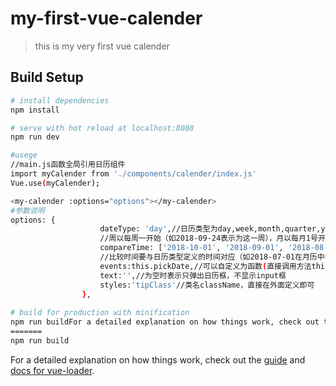 # my-first-vue-calender
> this is my very first vue calender

## Build Setup

``` bash
# install dependencies
npm install

# serve with hot reload at localhost:8088
npm run dev

#usege
//main.js函数全局引用日历组件
import myCalender from './components/calender/index.js'
Vue.use(myCalender);

<my-calender :options="options"></my-calender>
#参数说明
options: {
					dateType: 'day',//日历类型为day,week,month,quarter,year五种，
					//周以每周一开始（如2018-09-24表示为这一周），月以每月1号开始（如06-01表示6月份），季度以当前季度第一月1号（如04-01表示二季度），年以每年的一月一号开始（如2018-01-01表示2018年）
					compareTime: ['2018-10-01', '2018-09-01', '2018-08-21', '2018-07-09'],
					//比较时间要与日历类型定义的时间对应（如2018-07-01在月历中表示7月，季历中表示第三季度，年历中则不对应2018年，所以要先处理一下时间格式）
					events:this.pickDate,//可以自定义为函数(直接调用方法this.pickDate)
					text:'',//为空时表示只弹出日历框，不显示input框
					styles:'tipClass'//类名className，直接在外面定义即可
				},
        
# build for production with minification
npm run buildFor a detailed explanation on how things work, check out the [guide](http://vuejs-templates.github.io/webpack/) and [docs for vue-loader](http://vuejs.github.io/vue-loader).
=======
npm run build

```

For a detailed explanation on how things work, check out the [guide](http://vuejs-templates.github.io/webpack/) and [docs for vue-loader](http://vuejs.github.io/vue-loader).
